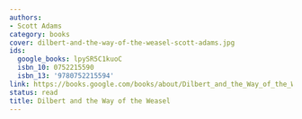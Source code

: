 ```yaml
---
authors:
- Scott Adams
category: books
cover: dilbert-and-the-way-of-the-weasel-scott-adams.jpg
ids:
  google_books: lpySR5C1kuoC
  isbn_10: 0752215590
  isbn_13: '9780752215594'
link: https://books.google.com/books/about/Dilbert_and_the_Way_of_the_Weasel.html?hl=&id=lpySR5C1kuoC
status: read
title: Dilbert and the Way of the Weasel
---
```

